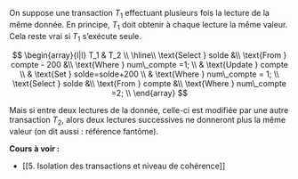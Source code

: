 On suppose une transaction $T_1$ effectuant plusieurs fois la lecture de la même donnée. En principe, $T_1$ doit obtenir à chaque lecture la même valeur. Cela reste vrai si $T_1$ s’exécute seule. 

$$
\begin{array}{l|l}
T_1 & T_2 \\ \hline\\
\text{Select } solde  &\\
\text{From } compte - 200 &\\
\text{Where } num\_compte =1; \\ 
& \text{Update } compte \\
& \text{Set } solde=solde+200 \\
& \text{Where } num\_compte = 1; \\
\text{Select } solde  &\\
\text{From } compte &\\
\text{Where } num\_compte =2; \\ 
\end{array}
$$

Mais si entre deux lectures de la donnée, celle-ci est modifiée par une autre transaction $T_2$, alors deux lectures successives ne donneront plus la même valeur (on dit aussi : référence fantôme).

**Cours à voir :**
- [[5. Isolation des transactions et niveau de cohérence]]